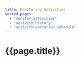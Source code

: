 ```yaml
---
title: Monitoring Activities
sorted_pages:
  - "monitor_activities"
  - "activity_history"
  - "activity_execution_schedule"
---
```

# {{page.title}}
